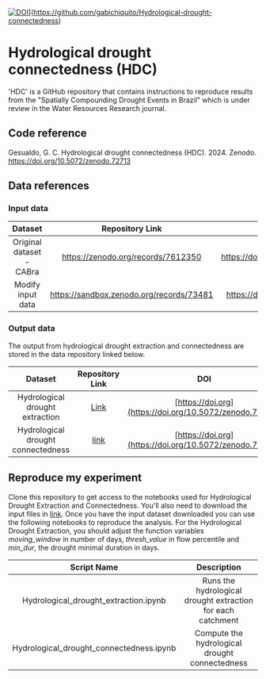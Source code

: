 
[![DOI](https://sandbox.zenodo.org/badge/598627946.svg)](https://sandbox.zenodo.org/doi/10.5072/zenodo.72712)](https://github.com/gabichiquito/Hydrological-drought-connectedness)

# Hydrological drought connectedness (HDC)
'HDC' is a GitHub repository that contains instructions to reproduce results from the "Spatially Compounding Drought Events in Brazil" which is under review in the Water Resources Research journal.

## Code reference
Gesualdo, G. C. Hydrological drought connectedness (HDC). 2024. Zenodo. https://doi.org/10.5072/zenodo.72713

## Data references
### Input data
|       Dataset       |               Repository Link                |               DOI                |
|:-------------------:|:--------------------------------------------:|:--------------------------------:|
|  Original dataset - CABra             | [https://zenodo.org/records/7612350  ](https://zenodo.org/records/7612350)         | [https://doi.org/10.5281/zenodo.7612350 ](https://doi.org/10.5281/zenodo.7612350)|
|  Modify input data            |   https://sandbox.zenodo.org/records/73481       | https://doi.org/10.5072/zenodo.73481|

### Output data
The output from hydrological drought extraction and connectedness are stored in the data repository linked below.

|       Dataset       |                                Repository Link                                |                   DOI                   |
|:-------------------:|:-----------------------------------------------------------------------------:|:---------------------------------------:|
|Hydrological drought extraction    |  [Link](https://sandbox.zenodo.org/records/73481)| [https://doi.org](https://doi.org/10.5072/zenodo.73481)|
|Hydrological drought connectedness | [link](https://sandbox.zenodo.org/records/73481) | [https://doi.org](https://doi.org/10.5072/zenodo.73481) |


## Reproduce my experiment
Clone this repository to get access to the notebooks used for Hydrological Drought Extraction and Connectedness. You'll also need to download the input files in [link](https://sandbox.zenodo.org/records/73481). Once you have the input dataset downloaded you can use the following notebooks to reproduce the analysis. For the Hydrological Drought Extraction, you should adjust the function variables <em>moving_window</em> in number of days, <em>thresh_value</em> in flow percentile and <em>min_dur</em>, the drought minimal duration in days.  

|                Script Name                 |                                Description                                 |
|:------------------------------------------:|:--------------------------------------------------------------------------:|
|Hydrological_drought_extraction.ipynb | Runs the hydrological drought extraction for each catchment                |
|Hydrological_drought_connectedness.ipynb    | Compute the hydrological drought connectedness                             |

